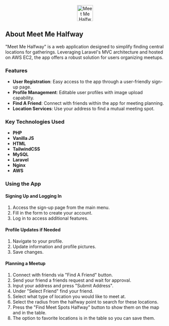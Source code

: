 <p align="center">
    <a href="https://meet-me-halfway.com" target="_blank">
        <img src="https://meet-me-halfway.com/favicon.ico" width="50" alt="Meet Me Halfway Logo">
    </a>
</p>

## About Meet Me Halfway

"Meet Me Halfway" is a web application designed to simplify finding central locations for gatherings. Leveraging Laravel's MVC architecture and hosted on AWS EC2, the app offers a robust solution for users organizing meetups.

### Features

- **User Registration**: Easy access to the app through a user-friendly sign-up page.
- **Profile Management**: Editable user profiles with image upload capability.
- **Find A Friend**: Connect with friends within the app for meeting planning.
- **Location Services**: Use your address to find a mutual meeting spot.

### Key Technologies Used

- **PHP**
- **Vanilla JS**
- **HTML**
- **TailwindCSS**
- **MySQL**
- **Laravel**
- **Nginx**
- **AWS**

### Using the App

#### Signing Up and Logging In

1. Access the sign-up page from the main menu.
2. Fill in the form to create your account.
3. Log in to access additional features.

#### Profile Updates if Needed

1. Navigate to your profile.
2. Update information and profile pictures.
3. Save changes.

#### Planning a Meetup

1. Connect with friends via "Find A Friend" button.
2. Send your friend a friends request and wait for approval.
3. Input your address and press "Submit Address".
4. Under "Select Friend" find your friend.
5. Select what type of location you would like to meet at.
6. Select the radius from the halfway point to search for these locations.
7. Press the "Find Meet Spots Halfway" button to show them on the map and in the table.
8. The option to favorite locations is in the table so you can save them.
